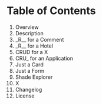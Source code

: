 # Table of Contents

1. Overview
1. Description
1. \_R\__ for a Comment
1. \_R\__ for a Hotel
1. CRUD for a X
1. CRU_ for an Application
1. Just a Card
1. Just a Form
1. Shade Explorer
1. X
1. Changelog
1. License
